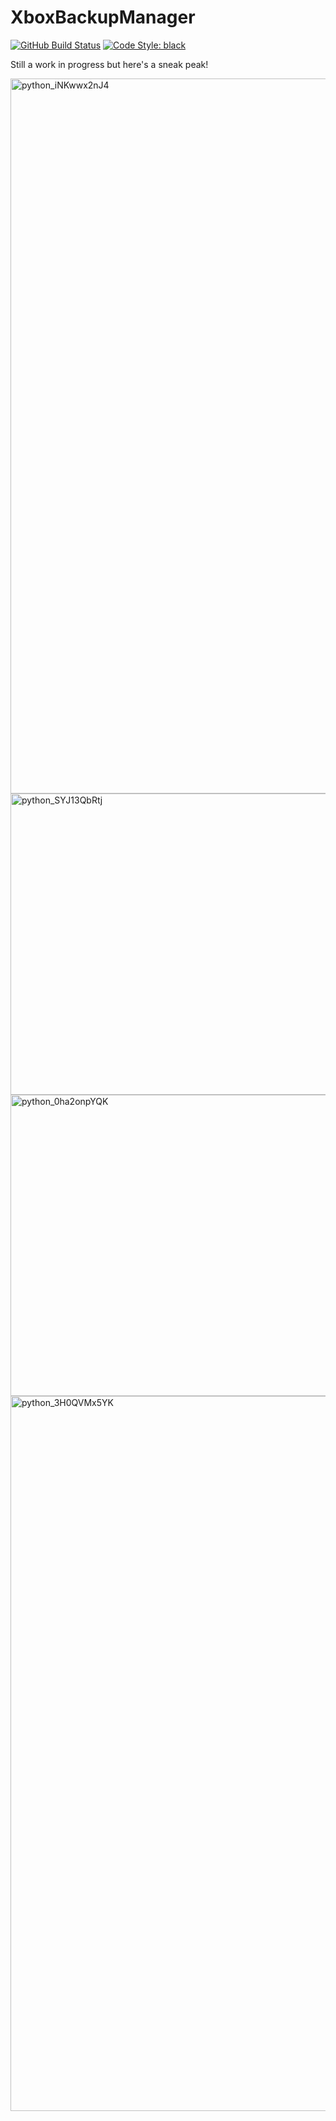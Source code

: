 # XboxBackupManager

[![GitHub Build Status](https://img.shields.io/github/actions/workflow/status/SavageCore/XboxBackupManager/build.yml?style=flat-square&logo=pytest)](https://github.com/SavageCore/XboxBackupManager/actions/workflows/build.yml)
[![Code Style: black](https://img.shields.io/badge/code%20style-black-black)](https://pypi.org/project/black/)

Still a work in progress but here's a sneak peak!

<img width="1611" height="1144" alt="python_iNKwwx2nJ4" src="https://github.com/user-attachments/assets/50850da6-dd4d-42d3-801e-231930fad0d5" />

<img width="852" height="482" alt="python_SYJ13QbRtj" src="https://github.com/user-attachments/assets/6a202836-4ba3-45f7-8a12-479ce1392e73" />

<img width="852" height="482" alt="python_0ha2onpYQK" src="https://github.com/user-attachments/assets/a5871e25-b0c7-44d4-8f8d-ffdad3f625bb" />

<img width="1611" height="1144" alt="python_3H0QVMx5YK" src="https://github.com/user-attachments/assets/38f8ed39-00f0-4450-a882-4246a29424ed" />
